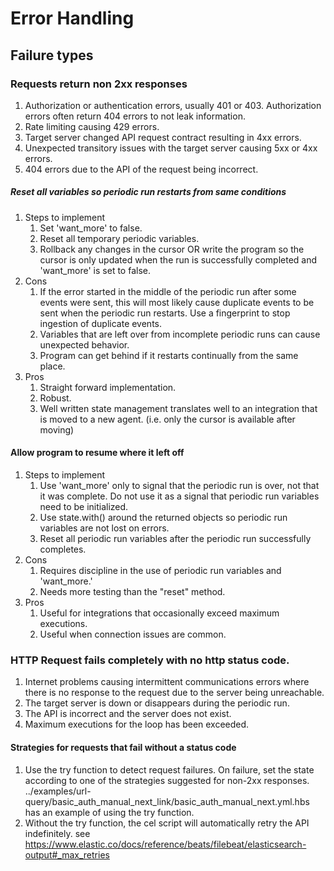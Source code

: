 # Error Handling

## Failure types
### Requests return non 2xx responses
1. Authorization or authentication errors, usually 401 or 403. Authorization
errors often return 404 errors to not leak information.
2. Rate limiting causing 429 errors.
3. Target server changed API request contract resulting in 4xx errors.
4. Unexpected transitory issues with the target server causing 5xx or 4xx errors.
5. 404 errors due to the API of the request being incorrect.

##### Reset all variables so periodic run restarts from same conditions

1. Steps to implement
   1. Set 'want_more' to false.
   2. Reset all temporary periodic variables.
   3. Rollback any changes in the cursor OR write the program so the cursor
      is only updated when the run is successfully completed and 'want_more' is set to
      false.
2. Cons
   1. If the error started in the middle of the periodic run after some events
      were sent, this will most likely cause duplicate events to be sent when the
      periodic run restarts. Use a fingerprint to stop ingestion of duplicate events.
   2. Variables that are left over from incomplete periodic runs can cause
      unexpected behavior.
   3. Program can get behind if it restarts continually from the same place.
3. Pros
   1. Straight forward implementation.
   2. Robust.
   3. Well written state management translates well to an integration that is 
      moved to a new agent. (i.e. only the cursor is available after moving)

#### Allow program to resume where it left off
1. Steps to implement
   1. Use 'want_more' only to signal that the periodic run is over, not that it
      was complete. Do not use it as a signal that periodic run variables need
      to be initialized.
   2. Use state.with() around the returned objects so periodic run variables
      are not lost on errors.
   3. Reset all periodic run variables after the periodic run successfully
      completes.
2. Cons
   1. Requires discipline in the use of periodic run variables and 'want_more.'
   2. Needs more testing than the "reset" method.
3. Pros
   1. Useful for integrations that occasionally exceed maximum executions.
   2. Useful when connection issues are common.


### HTTP Request fails completely with no http status code.
1. Internet problems causing intermittent communications errors where there
is no response to the request due to the server being unreachable.
2. The target server is down or disappears during the periodic run.
3. The API is incorrect and the server does not exist.
4. Maximum executions for the loop has been exceeded. 

#### Strategies for requests that fail without a status code
1. Use the try function to detect request failures. On failure, set the state
according to one of the strategies suggested for non-2xx responses.
../examples/url-query/basic_auth_manual_next_link/basic_auth_manual_next.yml.hbs
has an example of using the try function.
2. Without the try function, the cel script will automatically retry the API 
indefinitely. see
https://www.elastic.co/docs/reference/beats/filebeat/elasticsearch-output#_max_retries

